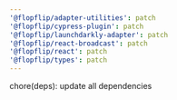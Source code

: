 ```yaml
---
'@flopflip/adapter-utilities': patch
'@flopflip/cypress-plugin': patch
'@flopflip/launchdarkly-adapter': patch
'@flopflip/react-broadcast': patch
'@flopflip/react': patch
'@flopflip/types': patch
---
```


chore(deps): update all dependencies
